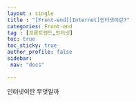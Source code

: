 ```yaml
---
layout : single
title : "[Front-end][Internet]인터넷이란?"
categories: Front-end
tag : [프론트엔드,인터넷] 
toc: true
toc_sticky: true
author_profile: false
sidebar:
 nav: "docs"

---
```


인터넷이란 무엇일까


